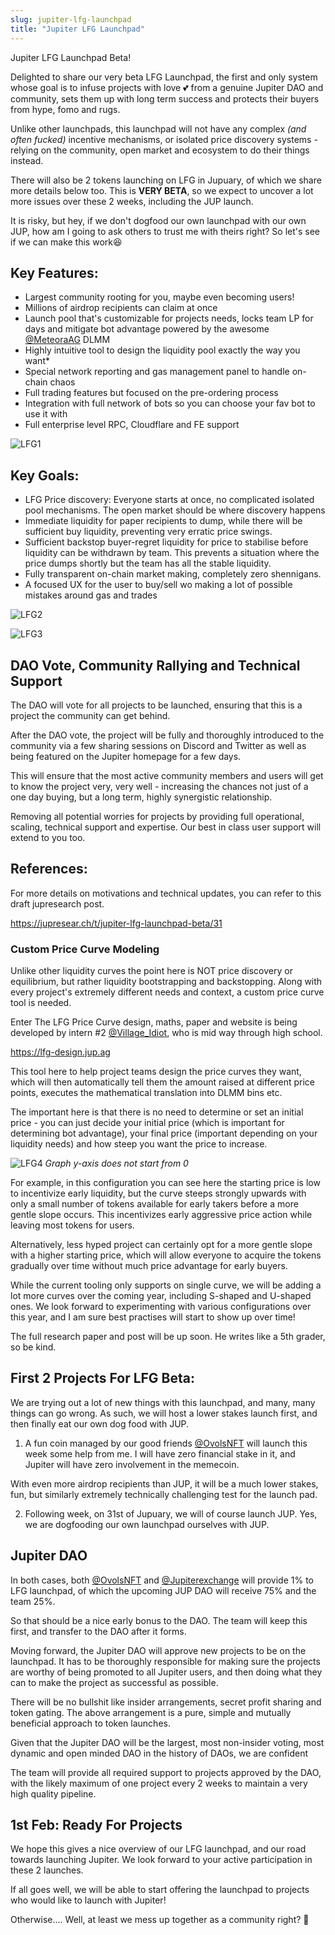 ```yaml
---
slug: jupiter-lfg-launchpad
title: "Jupiter LFG Launchpad"
---
```


Jupiter LFG Launchpad Beta!

Delighted to share our very beta LFG Launchpad, the first and only system whose goal is to infuse projects with love 💕 from a genuine Jupiter DAO and community, sets them up with long term success and protects their buyers from hype, fomo and rugs.

Unlike other launchpads, this launchpad will not have any complex *(and often fucked)* incentive mechanisms, or isolated price discovery systems - relying on the community, open market and ecosystem to do their things instead.

There will also be 2 tokens launching on LFG in Jupuary, of which we share more details below too. This is **VERY BETA**, so we expect to uncover a lot more issues over these 2 weeks, including the JUP launch.

It is risky, but hey, if we don't dogfood our own launchpad with our own JUP, how am I going to ask others to trust me with theirs right? So let's see if we can make this work😆

## Key Features:
- Largest community rooting for you, maybe even becoming users!
 - Millions of airdrop recipients can claim at once
- Launch pool that's customizable for projects needs, locks team LP for days and mitigate bot advantage powered by the awesome [@MeteoraAG](https://twitter.com/MeteoraAG) DLMM
- Highly intuitive tool to design the liquidity pool exactly the way you want*
- Special network reporting and gas management panel to handle on-chain chaos
- Full trading features but focused on the pre-ordering process 
- Integration with full network of bots so you can choose your fav bot to use it with
- Full enterprise level RPC, Cloudflare and FE support

![LFG1](lfg1.jpeg)

## Key Goals:
- LFG Price discovery: Everyone starts at once, no complicated isolated pool mechanisms. The open market should be where discovery happens
- Immediate liquidity for paper recipients to dump, while there will be sufficient buy liquidity, preventing very erratic price swings.
- Sufficient backstop buyer-regret liquidity for price to stabilise before liquidity can be withdrawn by team. This prevents a situation where the price dumps shortly but the team has all the stable liquidity.
- Fully transparent on-chain market making, completely zero shennigans. 
- A focused UX for the user to buy/sell wo making a lot of possible mistakes around gas and trades

![LFG2](lfg2.jpeg)

![LFG3](lfg3.jpeg)

## DAO Vote, Community Rallying and Technical Support

The DAO will vote for all projects to be launched, ensuring that this is a project the community can get behind.

After the DAO vote, the project will be fully and thoroughly introduced to the community via a few sharing sessions on Discord and Twitter as well as being featured on the Jupiter homepage for a few days.

This will ensure that the most active community members and users will get to know the project very, very well - increasing the chances not just of a one day buying, but a long term, highly synergistic relationship.

Removing all potential worries for projects by providing full operational, scaling, technical support and expertise. Our best in class user support will extend to you too.

## References:
For more details on motivations and technical updates, you can refer to this draft jupresearch post.

https://jupresear.ch/t/jupiter-lfg-launchpad-beta/31

### Custom Price Curve Modeling

Unlike other liquidity curves the point here is NOT price discovery or equilibrium, but rather liquidity bootstrapping and backstopping. Along with every project's extremely different needs and context, a custom price curve tool is needed.

Enter The LFG Price Curve design, maths, paper and website is being developed by intern #2 [@Village_Idiot](https://twitter.com/Village_Idiot), who is mid way through high school. 

https://lfg-design.jup.ag

This tool here to help project teams design the price curves they want, which will then automatically tell them the amount raised at different price points, executes the mathematical translation into DLMM bins etc.

The important here is that there is no need to determine or set an initial price - you can just decide your initial price (which is important for determining bot advantage), your final price (important depending on your liquidity needs) and how steep you want the price to increase.


![LFG4](lfg4.jpeg)
 *Graph y-axis does not start from 0*


 For example, in this configuration you can see here the starting price is low to incentivize early liquidity, but the curve steeps strongly upwards with only a small number of tokens available for early takers before a more gentle slope occurs. This incentivizes early aggressive price action while leaving most tokens for users.

Alternatively, less hyped project can certainly opt for a more gentle slope with a higher starting price, which will allow everyone to acquire the tokens gradually over time without much price advantage for early buyers.

While the current tooling only supports on single curve, we will be adding a lot more curves over the coming year, including S-shaped and U-shaped ones.  We look forward to experimenting with various configurations over this year, and I am sure best practises will start to show up over time!

The full research paper and post will be up soon. He writes like a 5th grader, so be kind.

## First 2 Projects For LFG Beta:

We are trying out a lot of new things with this launchpad, and many, many things can go wrong. As such, we will host a lower stakes launch first, and then finally eat our own dog food with JUP. 

1. A fun coin managed by our good friends [@OvolsNFT](https://twitter.com/OvolsNFT) will launch this week some help from me.  I will have zero financial stake in it, and Jupiter will have zero involvement in the memecoin. 

With even more airdrop recipients than JUP, it will be a much lower stakes, fun, but similarly extremely technically challenging test for the launch pad.

2. Following week, on 31st of Jupuary, we will of course launch JUP. Yes, we are dogfooding our own launchpad ourselves with JUP. 

## Jupiter DAO

In both cases, both [@OvolsNFT](https://twitter.com/OvolsNFT) and [@Jupiterexchange](https://twitter.com/Jupiterexchange) will provide 1% to LFG launchpad, of which the upcoming JUP DAO will receive 75% and the team 25%. 

So that should be a nice early bonus to the DAO. The team will keep this first, and transfer to the DAO after it forms.

Moving forward, the Jupiter DAO will approve new projects to be on the launchpad. It has to be thoroughly responsible for making sure the projects are worthy of being promoted to all Jupiter users, and then doing what they can to make the project as successful as possible.

There will be no bullshit like insider arrangements, secret profit sharing and token gating. The above arrangement is a pure, simple and mutually beneficial approach to token launches.

Given that the Jupiter DAO will be the largest, most non-insider voting, most dynamic and open minded DAO in the history of DAOs, we are confident 

The team will provide all required support to projects approved by the DAO, with the likely maximum of one project every 2 weeks to maintain a very high quality pipeline.

## 1st Feb: Ready For Projects
We hope this gives a nice overview of our LFG launchpad, and our road towards launching Jupiter. We look forward to your active participation in these 2 launches. 

If all goes well, we will be able to start offering the launchpad to projects who would like to launch with Jupiter!

Otherwise.... Well, at least we mess up together as a community right? 🩷
